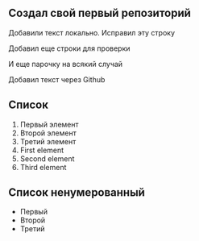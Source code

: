 ## Создал свой первый репозиторий

Добавили текст локально. Исправил эту строку

Добавил еще строки для проверки


И еще парочку на всякий случай

Добавил текст через Github

## Список
1. Первый элемент
2. Второй элемент
3. Третий элемент
1. First element
2. Second element
3. Third element

## Список ненумерованный
* Первый
* Второй
* Третий



